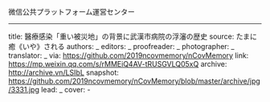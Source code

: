 微信公共プラットフォーム運営センター


-------------
title: 醫療感染「重い被災地」の背景に武漢市病院の浮瀋の歴史
source: たまに癒《いや》される
authors: _
editors: _
proofreader: _
photographer: _
translator: _
via: https://github.com/2019ncovmemory/nCovMemory
link: https://mp.weixin.qq.com/s/rMMEiQ4AV-tRUSGVLQ05xQ
archive: http://archive.vn/LSIbL
snapshot: https://github.com/2019ncovmemory/nCovMemory/blob/master/archive/jpg/3331.jpg
lead: _
cover: -
